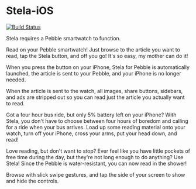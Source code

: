 Stela-iOS
=========

[![Build Status](https://travis-ci.org/jloloew/Stela-iOS.svg)](https://travis-ci.org/jloloew/Stela-iOS)

Stela requires a Pebble smartwatch to function.

Read on your Pebble smartwatch! Just browse to the article you want to read, tap the Stela button, and off you go! It's so easy, my mother can do it!

When you press the button on your iPhone, Stela for Pebble is automatically launched, the article is sent to your Pebble, and your iPhone is no longer needed.

When the article is sent to the watch, all images, share buttons, sidebars, and ads are stripped out so you can read just the article you actually want to read.

Got a four hour bus ride, but only 5% battery left on your iPhone? With Stela, you don't have to choose between four hours of boredom and calling for a ride when your bus arrives. Load up some reading material onto your watch, turn off your iPhone, cross your arms, put your head down, and read!

Love reading, but don't want to stop? Ever feel like you have little pockets of free time during the day, but they're not long enough to do anything? Use Stela! Since the Pebble is water-resistant, you can now read in the shower! 

Browse with slick swipe gestures, and tap the side of your screen to show and hide the controls.
